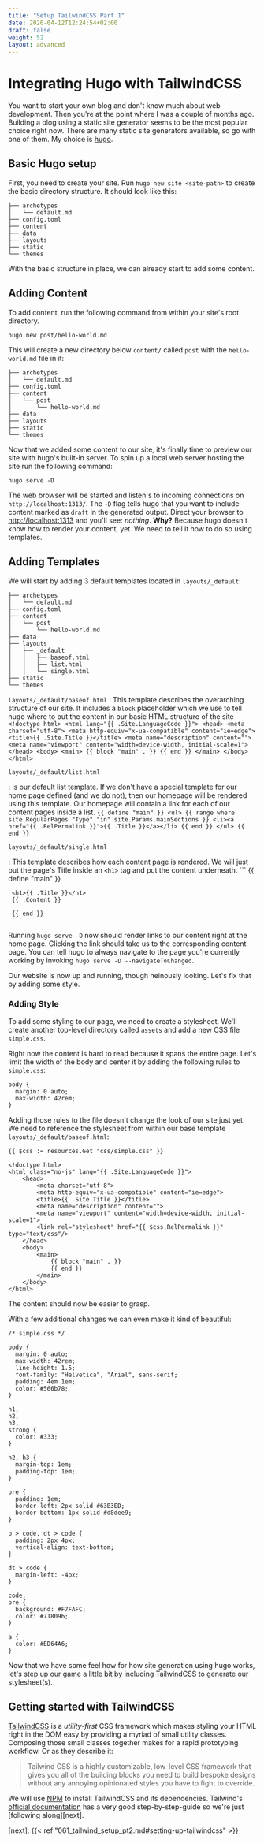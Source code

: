 ```yaml
---
title: "Setup TailwindCSS Part 1"
date: 2020-04-12T12:24:54+02:00
draft: false
weight: 52
layout: advanced
---
```


Integrating Hugo with TailwindCSS
==========================================

You want to start your own blog and don't know much about web development. Then
you're at the point where I was a couple of months ago. Building a blog using a
static site generator seems to be the most popular choice right now. There are
many static site generators available, so go with one of them. My choice is
[hugo](https://gohugo.io). 

## Basic Hugo setup

First, you need to create your site. Run `hugo new site <site-path>` to create
the basic directory structure. It should look like this: 

```
├── archetypes
│   └── default.md
├── config.toml
├── content
├── data
├── layouts
├── static
└── themes
```

With the basic structure in place, we can already start to add some content. 

## Adding Content

To add content, run the following command from within your site's root
directory. 

```
hugo new post/hello-world.md
```

This will create a new directory below `content/` called `post` with the
`hello-world.md` file in it:

```
├── archetypes
│   └── default.md
├── config.toml
├── content
│   └── post
│       └── hello-world.md
├── data
├── layouts
├── static
└── themes
```

Now that we added some content to our site, it's finally time to preview our
site with hugo's built-in server. To spin up a local web server hosting the site
run the following command: 

```
hugo serve -D
```

The web browser will be started and listen's to incoming connections on
`http://localhost:1313/`. The `-D` flag tells hugo that you want to include
content marked as `draft` in the generated output. Direct your browser to
[http://localhost:1313](http://localhost:1313/) and you'll see: _nothing_.
**Why?** Because hugo doesn't know how to render your content, yet. We need to
tell it how to do so using templates.

## Adding Templates

We will start by adding 3 default templates located in `layouts/_default`:

```
├── archetypes
│   └── default.md
├── config.toml
├── content
│   └── post
│       └── hello-world.md
├── data
├── layouts
│   ├── _default
│   │   ├── baseof.html
│   │   ├── list.html
│   │   └── single.html
├── static
└── themes
```

`layouts/_default/baseof.html`
:    This template describes the overarching structure of our site. It includes
     a `block` placeholder which we use to tell hugo where to put the content in
     our basic HTML structure of the site
     ```
     <!doctype html>
     <html lang="{{ .Site.LanguageCode }}">
         <head>
             <meta charset="utf-8">
             <meta http-equiv="x-ua-compatible" content="ie=edge">
             <title>{{ .Site.Title }}</title>
             <meta name="description" content="">
             <meta name="viewport" content="width=device-width, initial-scale=1">
         </head>
         <body>
             <main>
                 {{ block "main" . }}
                 {{ end }}
             </main>
         </body>
     </html>
     ```
    
`layouts/_default/list.html`

:   is our default list template. If we don't have a special template for our
    home page defined (and we do not), then our homepage will be rendered using
    this template. Our homepage will contain a link for each of our content
    pages inside a list.
    ```
    {{ define "main" }}
    <ul>
    {{ range where site.RegularPages "Type" "in" site.Params.mainSections }}
        <li><a href="{{ .RelPermalink }}">{{ .Title }}</a></li>
    {{ end }}
    </ul>
    {{ end }}
    ```

`layouts/_default/single.html`

:    This template describes how each content page is rendered. We will just put
     the page's Title inside an `<h1>` tag and put the content underneath.
     ```
     {{ define "main" }}

     <h1>{{ .Title }}</h1>
     {{ .Content }}

     {{ end }}
     ```

Running `hugo serve -D` now should render links to our content right at the
home page. Clicking the link should take us to the corresponding content page.
You can tell hugo to always navigate to the page you're currently working by
invoking `hugo serve -D --navigateToChanged`.

Our website is now up and running, though heinously looking. Let's fix that by
adding some style.

### Adding Style

To add some styling to our page, we need to create a stylesheet. We'll create
another top-level directory called `assets` and add a new CSS file `simple.css`.

Right now the content is hard to read because it spans the entire page. Let's
limit the width of the body and center it by adding the following rules to `simple.css`:

```
body {
  margin: 0 auto;
  max-width: 42rem;
}
```

Adding those rules to the file doesn't change the look of our site just yet. We
need to reference the stylesheet from within our base template
`layouts/_default/baseof.html`:

```
{{ $css := resources.Get "css/simple.css" }}

<!doctype html>
<html class="no-js" lang="{{ .Site.LanguageCode }}">
    <head>
        <meta charset="utf-8">
        <meta http-equiv="x-ua-compatible" content="ie=edge">
        <title>{{ .Site.Title }}</title>
        <meta name="description" content="">
        <meta name="viewport" content="width=device-width, initial-scale=1">
        <link rel="stylesheet" href="{{ $css.RelPermalink }}" type="text/css"/>
    </head>
    <body>
        <main>
            {{ block "main" . }}
            {{ end }}
        </main>
    </body>
</html>
```

The content should now be easier to grasp.

With a few additional changes we can even make it kind of beautiful: 

```
/* simple.css */

body {
  margin: 0 auto;
  max-width: 42rem;
  line-height: 1.5;
  font-family: "Helvetica", "Arial", sans-serif;
  padding: 4em 1em;
  color: #566b78;
}

h1,
h2,
h3,
strong {
  color: #333;
}

h2, h3 {
  margin-top: 1em;
  padding-top: 1em;
}

pre {
  padding: 1em;
  border-left: 2px solid #63B3ED;
  border-bottom: 1px solid #d8dee9;
}

p > code, dt > code {
  padding: 2px 4px;
  vertical-align: text-bottom;
}

dt > code {
  margin-left: -4px;
}

code,
pre {
  background: #F7FAFC;
  color: #718096;
}

a {
  color: #ED64A6;
}
```

Now that we have some feel how for how site generation using hugo works, let's
step up our game a little bit by including TailwindCSS to generate our
stylesheet(s).

## Getting started with TailwindCSS

[TailwindCSS][tailwind] is a _utility-first_ CSS framework which makes styling
your HTML right in the DOM easy by providing a myriad of small utility classes.
Composing those small classes together makes for a rapid prototyping workflow.
Or as they describe it:

> Tailwind CSS is a highly customizable, low-level CSS framework that gives you
> all of the building blocks you need to build bespoke designs without any
> annoying opinionated styles you have to fight to override.

We will use [NPM][npm] to install TailwindCSS and its dependencies. Tailwind's
[official documentation][tailwind-install] has a very good step-by-step-guide so
we're just [following along][next].

[tailwind]: https://tailwindcss.com
[tailwind-install]: https://tailwindcss.com/docs/installation/
[npm]: https://www.npmjs.com/
[next]: {{< ref "061_tailwind_setup_pt2.md#setting-up-tailwindcss" >}} 

